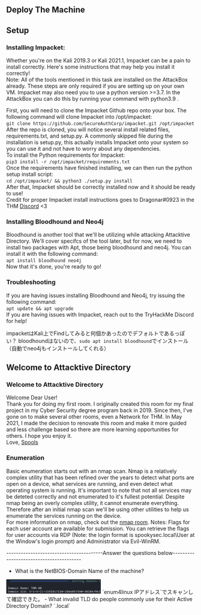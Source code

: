 ##  Deploy The Machine


##  Setup
### Installing Impacket:
Whether you're on the Kali 2019.3 or Kali 2021.1, Impacket can be a pain to install  correctly. Here's some instructions that may help you install it correctly!  
Note: All of the tools mentioned in this task are installed on the AttackBox already. These steps are only required if you are setting up on your own VM. Impacket may also need you to use a python version >=3.7. In the AttackBox you can do this by running your command with python3.9 <your command>.

First, you will need to clone the Impacket Github repo onto your box. The following command will clone Impacket into /opt/impacket:  
`git clone https://github.com/SecureAuthCorp/impacket.git /opt/impacket`  
After the repo is cloned, you will notice several install related files, requirements.txt, and setup.py. A commonly skipped file during the installation is setup.py, this actually installs Impacket onto your system so you can use it and not have to worry about any dependencies.  
To install the Python requirements for Impacket:  
`pip3 install -r /opt/impacket/requirements.txt`  
Once the requirements have finished installing, we can then run the python setup install script:  
`cd /opt/impacket/ && python3 ./setup.py install`  
After that, Impacket should be correctly installed now and it should be ready to use!  
Credit for proper Impacket install instructions goes to Dragonar#0923 in the THM [Discord](https://discord.gg/tryhackme) <3

### Installing Bloodhound and Neo4j
Bloodhound is another tool that we'll be utilizing while attacking Attacktive Directory. We'll cover specifcs of the tool later, but for now, we need to install two packages with Apt, those being bloodhound and neo4j. You can install it with the following command:  
`apt install bloodhound neo4j`  
 Now that it's done, you're ready to go!  

 ### Troubleshooting
If you are having issues installing Bloodhound and Neo4j, try issuing the following command:  
`apt update && apt upgrade`  
If you are having issues with Impacket, reach out to the TryHackMe Discord for help!

impacketはKali上でFindしてみると何個かあったのでデフォルトであるっぽい？
bloodhoundはないので、`sudo apt install bloodhound`でインストール（自動でneo4jもインストールしてくれる）


## Welcome to Attacktive Directory
### Welcome to Attacktive Directory
Welcome Dear User!  
Thank you for doing my first room. I originally created this room for my final project in my Cyber Security degree program back in 2019. Since then, I've gone on to make several other rooms, even a Network for THM. In May 2021, I made the decision to renovate this room and make it more guided and less challenge based so there are more learning opportunities for others. I hope you enjoy it.  
Love,
[Spools](https://twitter.com/NekoS3c)

### Enumeration
Basic enumeration starts out with an nmap scan. Nmap is a relatively complex utility that has been refined over the years to detect what ports are open on a device, what services are running, and even detect what operating system is running. It's important to note that not all services may be deteted correctly and not enumerated to it's fullest potential. Despite nmap being an overly complex utility, it cannot enumerate everything. Therefore after an initial nmap scan we'll be using other utilities to help us enumerate the services running on the device.  
For more information on nmap, check out the [nmap room](https://tryhackme.com/room/furthernmap).
Notes: Flags for each user account are available for submission. You can retrieve the flags for user accounts via RDP (Note: the login format is spookysec.local\User at the Window's login prompt) and Administrator via Evil-WinRM.

----------------------------------------Answer the questions below----------------------------------------  
- What is the NetBIOS-Domain Name of the machine?  
<img src="https://github.com/mylovemyon/TryHackMe_Images/blob/main/Images/Attacktive%20Directory_1.png" width="50%" height="50%">  
`enum4linux IPアドレス`でスキャンして確認できた。  
- What invalid TLD do people commonly use for their Active Directory Domain?  
`.local`
